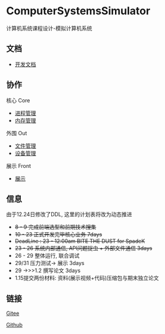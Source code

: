 # ComputerSystemsSimulator

计算机系统课程设计-模拟计算机系统

## 文档

- [开发文档](https://gitee.com/SpadeKTLSG/ComputerSystemsSimulator/blob/develop/public/doc/CSS%E5%BC%80%E5%8F%91%E6%96%87%E6%A1%A3%20v1.0.md)

## 协作

核心 Core

- [进程管理](https://gitee.com/SpadeKTLSG/ComputerSystemsSimulator/tree/develop/src/main/java/css/core/process)
- [内存管理](https://gitee.com/SpadeKTLSG/ComputerSystemsSimulator/tree/develop/src/main/java/css/core/memory)

外围 Out

- [文件管理](https://gitee.com/SpadeKTLSG/ComputerSystemsSimulator/tree/develop/src/main/java/css/out/file)
- [设备管理](https://gitee.com/SpadeKTLSG/ComputerSystemsSimulator/tree/develop/src/main/java/css/out/device)

展示 Front

- [展示](https://gitee.com/SpadeKTLSG/ComputerSystemsSimulator/tree/develop/src/main/java/css/front)

## 信息

由于12.24日修改了DDL, 这里的计划表将改为动态推进

* ~~8 - 9 完成前端选型和前期技术搜集~~
* ~~10 - 23 正式开发完毕核心业务 7days~~
* ~~DeadLine : 23 - 12:00am BITE THE DUST for SpadeK~~
* ~~23 - 26 系统内部通信, API问题捉虫 + 外部文件通信 3days~~
* 26 - 29 整体运行, 联合调试
* 29/31 压力测试-> 展示 3days
* 29 ->>>1.2 撰写论文 3days
* 1.15提交两份材料: 资料(展示视频+代码)压缩包与期末独立论文

## 链接

[Gitee](https://gitee.com/SpadeKTLSG/ComputerSystemsSimulator)

[Github](https://github.com/SpadeKTLSG/ComputerSystemsSimulator)
